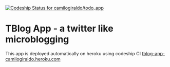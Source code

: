 [ ![Codeship Status for camilogiraldo/todo_app](https://app.codeship.com/projects/5c058a40-708b-0134-fcd9-32005fa5ab91/status?branch=master)](https://app.codeship.com/projects/178190)



# TBlog App - a twitter like microblogging



This app is deployed automatically on heroku using codeship CI [tblog-app-camilogiraldo.heroku.com](https://tblog-app-camilogiraldo.heroku.com)	
